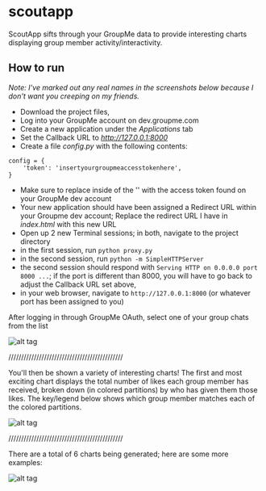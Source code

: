 # scoutapp
ScoutApp sifts through your GroupMe data to provide interesting charts displaying group member activity/interactivity. 

## How to run
*Note: I've marked out any real names in the screenshots below because I don't want you creeping on my friends.*

* Download the project files, 
* Log into your GroupMe account on dev.groupme.com
* Create a new application under the *Applications* tab
* Set the Callback URL to *http://127.0.0.1:8000*
* Create a file *config.py* with the following contents:
```
config = {
    'token': 'insertyourgroupmeaccesstokenhere',
}
```
* Make sure to replace inside of the '' with the access token found on your GroupMe dev account
* Your new application should have been assigned a Redirect URL within your Groupme dev account; Replace the redirect URL I have in *index.html* with this new URL
* Open up 2 new Terminal sessions; in both, navigate to the project directory
* in the first session, run `python proxy.py`
* in the second session, run `python -m SimpleHTTPServer`
* the second session should respond with `Serving HTTP on 0.0.0.0 port 8000 ...`; if the port is different than 8000, you will have to go back to adjust the Callback URL set above,
* in your web browser, navigate to `http://127.0.0.1:8000` (or whatever port has been assigned to you)


After logging in through GroupMe OAuth, select one of your group chats from the list

![alt tag](http://i.imgur.com/PSajN4V.png)

/////////////////////////////////////////////

You'll then be shown a variety of interesting charts! The first and most exciting chart displays the total number of likes each group member has received, broken down (in colored partitions) by who has given them those likes. The key/legend below shows which group member matches each of the colored partitions.

![alt tag](http://i.imgur.com/NfzYC8r.png)

/////////////////////////////////////////////

There are a total of 6 charts being generated; here are some more examples:

![alt tag](http://i.imgur.com/p0qEYUn.png)

